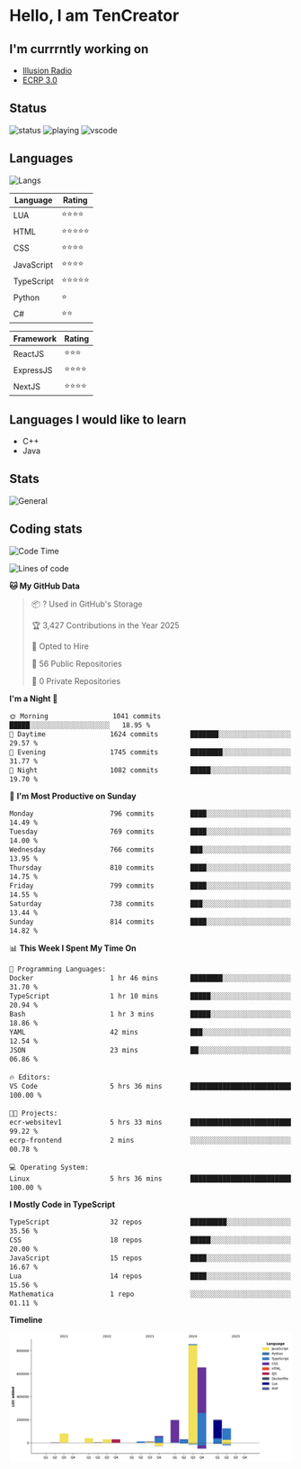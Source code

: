 # Hello, I am TenCreator

## I'm currrntly working on
- [Illusion Radio](https://illusionradio.co.uk/)
- [ECRP 3.0](http://github.com/Emerald-Coast-Roleplay/)

## Status
![status](https://api.statusbadges.me/badge/status/518334475038359555?simple=true&style=for-the-badge)
![playing](https://api.statusbadges.me/badge/playing/518334475038359555?style=for-the-badge)
![vscode](https://api.statusbadges.me/badge/vscode/518334475038359555?style=for-the-badge)

## Languages
![Langs](https://github-readme-stats.vercel.app/api/top-langs/?username=tencreator&layout=compact&theme=radical)


|Language|Rating|
|--------|------|
|LUA|⭐️⭐️⭐️⭐️|
|HTML|⭐️⭐️⭐️⭐️⭐️|
|CSS|⭐️⭐️⭐️⭐️|
|JavaScript|⭐️⭐️⭐️⭐️|
|TypeScript|⭐️⭐️⭐️⭐️⭐️|
|Python|⭐️|
|C#|⭐️⭐️ |

|Framework|Rating|
|--------|------|
|ReactJS|⭐️⭐️⭐|
|ExpressJS|⭐️⭐️⭐️⭐️|
|NextJS|⭐️⭐️⭐⭐️|

## Languages I would like to learn
- C++
- Java

## Stats
![General](https://github-readme-stats.vercel.app/api?username=tencreator&show_icons=true&theme=radical)

## Coding stats

<!--START_SECTION:waka-->
![Code Time](http://img.shields.io/badge/Code%20Time-617%20hrs%2041%20mins-blue)

![Lines of code](https://img.shields.io/badge/From%20Hello%20World%20I%27ve%20Written-2.3%20million%20lines%20of%20code-blue)

**🐱 My GitHub Data** 

> 📦 ? Used in GitHub's Storage 
 > 
> 🏆 3,427 Contributions in the Year 2025
 > 
> 💼 Opted to Hire
 > 
> 📜 56 Public Repositories 
 > 
> 🔑 0 Private Repositories 
 > 
**I'm a Night 🦉** 

```text
🌞 Morning                1041 commits        █████░░░░░░░░░░░░░░░░░░░░   18.95 % 
🌆 Daytime                1624 commits        ███████░░░░░░░░░░░░░░░░░░   29.57 % 
🌃 Evening                1745 commits        ████████░░░░░░░░░░░░░░░░░   31.77 % 
🌙 Night                  1082 commits        █████░░░░░░░░░░░░░░░░░░░░   19.70 % 
```
📅 **I'm Most Productive on Sunday** 

```text
Monday                   796 commits         ████░░░░░░░░░░░░░░░░░░░░░   14.49 % 
Tuesday                  769 commits         ████░░░░░░░░░░░░░░░░░░░░░   14.00 % 
Wednesday                766 commits         ███░░░░░░░░░░░░░░░░░░░░░░   13.95 % 
Thursday                 810 commits         ████░░░░░░░░░░░░░░░░░░░░░   14.75 % 
Friday                   799 commits         ████░░░░░░░░░░░░░░░░░░░░░   14.55 % 
Saturday                 738 commits         ███░░░░░░░░░░░░░░░░░░░░░░   13.44 % 
Sunday                   814 commits         ████░░░░░░░░░░░░░░░░░░░░░   14.82 % 
```


📊 **This Week I Spent My Time On** 

```text
💬 Programming Languages: 
Docker                   1 hr 46 mins        ████████░░░░░░░░░░░░░░░░░   31.70 % 
TypeScript               1 hr 10 mins        █████░░░░░░░░░░░░░░░░░░░░   20.94 % 
Bash                     1 hr 3 mins         █████░░░░░░░░░░░░░░░░░░░░   18.86 % 
YAML                     42 mins             ███░░░░░░░░░░░░░░░░░░░░░░   12.54 % 
JSON                     23 mins             ██░░░░░░░░░░░░░░░░░░░░░░░   06.86 % 

🔥 Editors: 
VS Code                  5 hrs 36 mins       █████████████████████████   100.00 % 

🐱‍💻 Projects: 
ecr-websitev1            5 hrs 33 mins       █████████████████████████   99.22 % 
ecrp-frontend            2 mins              ░░░░░░░░░░░░░░░░░░░░░░░░░   00.78 % 

💻 Operating System: 
Linux                    5 hrs 36 mins       █████████████████████████   100.00 % 
```

**I Mostly Code in TypeScript** 

```text
TypeScript               32 repos            █████████░░░░░░░░░░░░░░░░   35.56 % 
CSS                      18 repos            █████░░░░░░░░░░░░░░░░░░░░   20.00 % 
JavaScript               15 repos            ████░░░░░░░░░░░░░░░░░░░░░   16.67 % 
Lua                      14 repos            ████░░░░░░░░░░░░░░░░░░░░░   15.56 % 
Mathematica              1 repo              ░░░░░░░░░░░░░░░░░░░░░░░░░   01.11 % 
```



**Timeline**

![Lines of Code chart](https://raw.githubusercontent.com/tencreator/tencreator/main/assets/bar_graph.png)


<!--END_SECTION:waka-->
